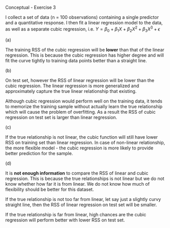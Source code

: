 
Conceptual - Exercise 3

I collect a set of data (n = 100 observations) containing a single predictor and a quantitative response. I then fit a linear regression
model to the data, as well as a separate cubic regression, i.e. $Y = \beta_0 + \beta_{1} X + \beta_{2}X^2 + \beta_{3}X^3 + \epsilon$

(a)

The training RSS of the cubic regression will be **lower** than that of the linear regression. This is because the cubic regression has higher degree and will fit the curve tightly to training data points better than a straight line.

(b)

On test set, however the RSS of linear regression will be lower than the cubic regression. The linear regression is more generalized and approximately capture the true linear relationship that existing.

Although cubic regression would perform well on the training data, it tends to memorize the training sample without actually learn the true relationship which will cause the problem of overfitting. As a result the RSS of cubic regression on test set is larger than linear regression.

(c)

If the true relationship is not linear, the cubic function will still have lower RSS on training set than linear regression. In case of non-linear relationship, the more flexible model - the cubic regression is more likely to provide better prediction for the sample.

(d)

It is **not enough information** to compare the RSS of linear and cubic regression. This is because the true relationships is not linear but we do not know whether how far it is from linear. We do not know how much of flexibility should be better for this dataset.

If the true relationship is not too far from linear, let say just a slightly curvy straight line, then the RSS of linear regression on test set will be smaller.

If the true relationship is far from linear, high chances are the cubic regression will perform better with lower RSS on test set.
